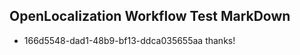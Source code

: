 ## OpenLocalization Workflow Test MarkDown
* 166d5548-dad1-48b9-bf13-ddca035655aa 
thanks!<!--HONumber=Mar16_HO3-->
